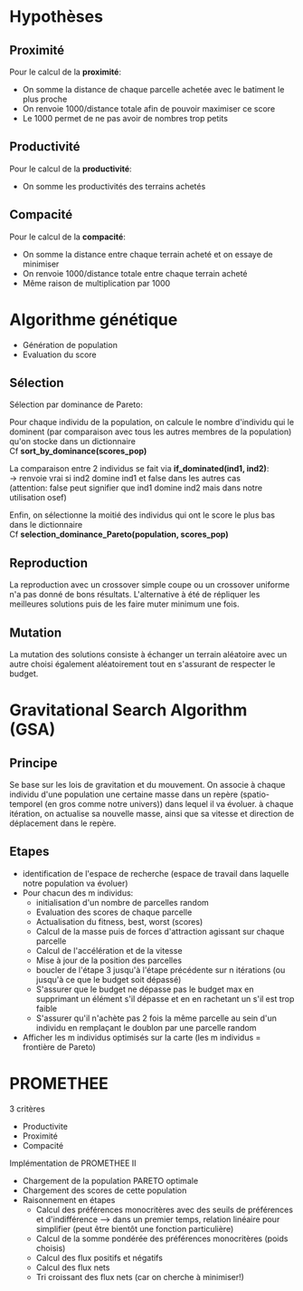 # Hypothèses

## Proximité

Pour le calcul de la **proximité**:

- On somme la distance de chaque parcelle achetée avec le batiment le plus proche
- On renvoie 1000/distance totale afin de pouvoir maximiser ce score
- Le 1000 permet de ne pas avoir de nombres trop petits

## Productivité

Pour le calcul de la **productivité**:

- On somme les productivités des terrains achetés

## Compacité

Pour le calcul de la **compacité**:

- On somme la distance entre chaque terrain acheté et on essaye de minimiser
- On renvoie 1000/distance totale entre chaque terrain acheté
- Même raison de multiplication par 1000

# Algorithme génétique

- Génération de population
- Evaluation du score

## Sélection

Sélection par dominance de Pareto:

Pour chaque individu de la population, on calcule le nombre d'individu qui le dominent
(par comparaison avec tous les autres membres de la population) qu'on stocke dans un dictionnaire  
Cf **sort_by_dominance(scores_pop)**

La comparaison entre 2 individus se fait via **if_dominated(ind1, ind2)**:  
-> renvoie vrai si ind2 domine ind1 et false dans les autres cas  
(attention: false peut signifier que ind1 domine ind2 mais dans notre utilisation osef)

Enfin, on sélectionne la moitié des individus qui ont le score le plus bas dans le dictionnaire  
Cf **selection_dominance_Pareto(population, scores_pop)**

## Reproduction

La reproduction avec un crossover simple coupe ou un crossover uniforme n'a pas donné de bons résultats. L'alternative à été de répliquer les meilleures solutions puis de les faire muter minimum une fois.

## Mutation

La mutation des solutions consiste à échanger un terrain aléatoire avec un autre choisi également aléatoirement tout en s'assurant de respecter le budget.

# Gravitational Search Algorithm (GSA)
## Principe

Se base sur les lois de gravitation et du mouvement.
On associe à chaque individu d'une population une certaine masse dans un repère (spatio-temporel (en gros comme notre univers)) dans lequel il va évoluer.
à chaque itération, on actualise sa nouvelle masse, ainsi que sa vitesse et direction de déplacement dans le repère.

## Etapes

- identification de l'espace de recherche (espace de travail dans laquelle notre population va évoluer)
- Pour chacun des m individus:
  - initialisation d'un nombre de parcelles random
  - Evaluation des scores de chaque parcelle
  - Actualisation du fitness, best, worst (scores)
  - Calcul de la masse puis de forces d'attraction agissant sur chaque parcelle
  - Calcul de l'accélération et de la vitesse
  - Mise à jour de la position des parcelles
  - boucler de l'étape 3 jusqu'à l'étape précédente sur n itérations (ou jusqu'à ce que le budget soit dépassé)
  - S'assurer que le budget ne dépasse pas le budget max en supprimant un élément s'il dépasse et en en rachetant un s'il est trop faible
  - S'assurer qu'il n'achète pas 2 fois la même parcelle au sein d'un individu en remplaçant le doublon par une parcelle random
- Afficher les m individus optimisés sur la carte (les m individus = frontière de Pareto)

# PROMETHEE
3 critères
- Productivite
- Proximité
- Compacité


Implémentation de PROMETHEE II
- Chargement de la population PARETO optimale
- Chargement des scores de cette population
- Raisonnement en étapes
  - Calcul des préférences monocritères avec des seuils de préférences et d'indifférence
--> dans un premier temps, relation linéaire pour simplifier (peut être bientôt une fonction particulière)
  - Calcul de la somme pondérée des préférences monocritères (poids choisis)
  - Calcul des flux positifs et négatifs
  - Calcul des flux nets
  - Tri croissant des flux nets (car on cherche à minimiser!)
